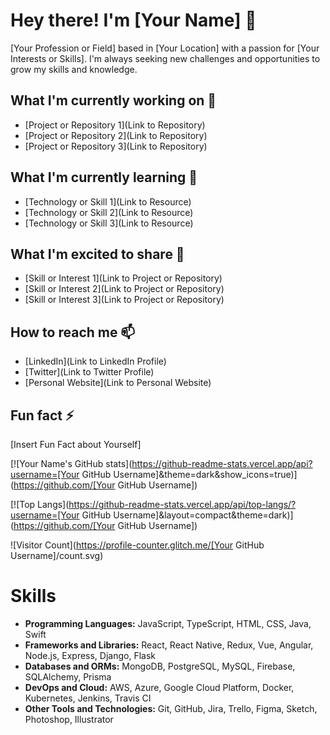# Hey there! I'm [Your Name] 👋

[Your Profession or Field] based in [Your Location] with a passion for [Your Interests or Skills]. I'm always seeking new challenges and opportunities to grow my skills and knowledge.

## What I'm currently working on 🔭

- [Project or Repository 1](Link to Repository)
- [Project or Repository 2](Link to Repository)
- [Project or Repository 3](Link to Repository)

## What I'm currently learning 🌱

- [Technology or Skill 1](Link to Resource)
- [Technology or Skill 2](Link to Resource)
- [Technology or Skill 3](Link to Resource)

## What I'm excited to share 💬

- [Skill or Interest 1](Link to Project or Repository)
- [Skill or Interest 2](Link to Project or Repository)
- [Skill or Interest 3](Link to Project or Repository)

## How to reach me 📫

- [LinkedIn](Link to LinkedIn Profile)
- [Twitter](Link to Twitter Profile)
- [Personal Website](Link to Personal Website)

## Fun fact ⚡

[Insert Fun Fact about Yourself]

[![Your Name's GitHub stats](https://github-readme-stats.vercel.app/api?username=[Your GitHub Username]&theme=dark&show_icons=true)](https://github.com/[Your GitHub Username])

[![Top Langs](https://github-readme-stats.vercel.app/api/top-langs/?username=[Your GitHub Username]&layout=compact&theme=dark)](https://github.com/[Your GitHub Username])

![Visitor Count](https://profile-counter.glitch.me/[Your GitHub Username]/count.svg)


# Skills

- **Programming Languages:** JavaScript, TypeScript, HTML, CSS, Java, Swift
- **Frameworks and Libraries:** React, React Native, Redux, Vue, Angular, Node.js, Express, Django, Flask
- **Databases and ORMs:** MongoDB, PostgreSQL, MySQL, Firebase, SQLAlchemy, Prisma
- **DevOps and Cloud:** AWS, Azure, Google Cloud Platform, Docker, Kubernetes, Jenkins, Travis CI
- **Other Tools and Technologies:** Git, GitHub, Jira, Trello, Figma, Sketch, Photoshop, Illustrator


